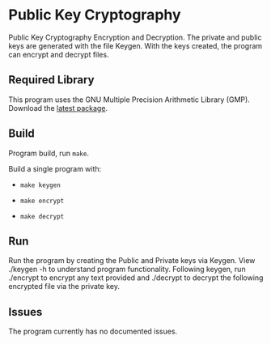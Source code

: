 # Public Key Cryptography

Public Key Cryptography Encryption and Decryption. The private and public keys are generated with the file Keygen. With the keys created, the program can encrypt and decrypt files.

## Required Library 

This program uses the GNU Multiple Precision Arithmetic Library (GMP). Download the [latest package](https://www.kaggle.com/competitions/predict-energy-behavior-of-prosumers/data).

## Build

Program build, run `make`.

Build a single program with:

 - `make keygen`

 - `make encrypt`

 - `make decrypt`

## Run

Run the program by creating the Public and Private keys via Keygen. View ./keygen -h to understand program functionality. Following keygen, run ./encrypt to encrypt any text provided and ./decrypt to decrypt the following encrypted file via the private key.

## Issues

The program currently has no documented issues.
